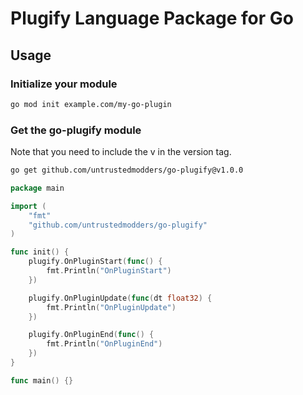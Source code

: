 # Plugify Language Package for Go

## Usage

### Initialize your module

```sh
go mod init example.com/my-go-plugin
```

### Get the go-plugify module

Note that you need to include the v in the version tag.

```sh
go get github.com/untrustedmodders/go-plugify@v1.0.0
```

```go
package main

import (
	"fmt"
	"github.com/untrustedmodders/go-plugify"
)

func init() {
	plugify.OnPluginStart(func() {
		fmt.Println("OnPluginStart")
	})

	plugify.OnPluginUpdate(func(dt float32) {
		fmt.Println("OnPluginUpdate")
	})

	plugify.OnPluginEnd(func() {
		fmt.Println("OnPluginEnd")
	})
}

func main() {}
```